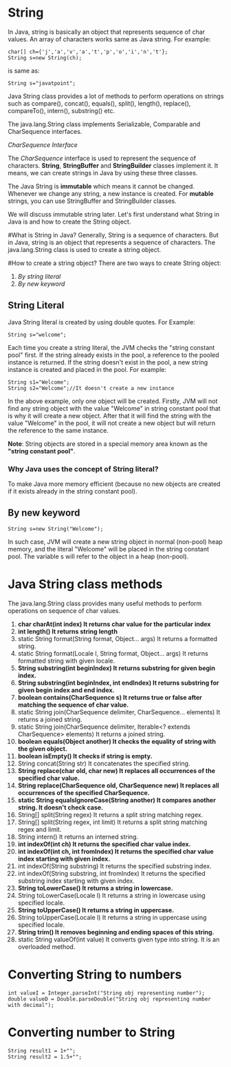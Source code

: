 # String
In Java, string is basically an object that represents sequence of char values. An array of characters works same as Java string. For example:

	char[] ch={'j','a','v','a','t','p','o','i','n','t'};  
	String s=new String(ch); 
	
is same as:

	String s="javatpoint";  
	
Java String class provides a lot of methods to perform operations on strings such as compare(), concat(), equals(), split(), length(), replace(), compareTo(), intern(), substring() etc.

The java.lang.String class implements Serializable, Comparable and CharSequence interfaces.

*CharSequence Interface*

The *CharSequence* interface is used to represent the sequence of characters. **String**, **StringBuffer** and **StringBuilder** classes implement it. It means, we can create strings in Java by using these three classes.

The Java String is **immutable** which means it cannot be changed. Whenever we change any string, a new instance is created. For **mutable** strings, you can use StringBuffer and StringBuilder classes.

We will discuss immutable string later. Let's first understand what String in Java is and how to create the String object.

#What is String in Java?
Generally, String is a sequence of characters. But in Java, string is an object that represents a sequence of characters. The java.lang.String class is used to create a string object.

#How to create a string object?
There are two ways to create String object:

1. *By string literal*
2. *By new keyword*

## String Literal
Java String literal is created by using double quotes. For Example:

	String s="welcome";  

Each time you create a string literal, the JVM checks the "string constant pool" first. If the string already exists in the pool, a reference to the pooled instance is returned. If the string doesn't exist in the pool, a new string instance is created and placed in the pool. For example:

	String s1="Welcome";  
	String s2="Welcome";//It doesn't create a new instance  
	
In the above example, only one object will be created. Firstly, JVM will not find any string object with the value "Welcome" in string constant pool that is why it will create a new object. After that it will find the string with the value "Welcome" in the pool, it will not create a new object but will return the reference to the same instance.

**Note**: String objects are stored in a special memory area known as the **"string constant pool"**.

### Why Java uses the concept of String literal?
To make Java more memory efficient (because no new objects are created if it exists already in the string constant pool).

## By new keyword

	String s=new String("Welcome");  
	
In such case, JVM will create a new string object in normal (non-pool) heap memory, and the literal "Welcome" will be placed in the string constant pool. The variable s will refer to the object in a heap (non-pool).

# Java String class methods

The java.lang.String class provides many useful methods to perform operations on sequence of char values.
1. 	**char charAt(int index)	It returns char value for the particular index**
2.  **int length()	It returns string length**
3.	static String format(String format, Object... args)	It returns a formatted string.
4.	static String format(Locale l, String format, Object... args)	It returns formatted string with given locale.
5.	**String substring(int beginIndex)	It returns substring for given begin index.**
6.	**String substring(int beginIndex, int endIndex)	It returns substring for given begin index and end index.**
7.	**boolean contains(CharSequence s)	It returns true or false after matching the sequence of char value.**
8.	static String join(CharSequence delimiter, CharSequence... elements)	It returns a joined string.
9.	static String join(CharSequence delimiter, Iterable<? extends CharSequence> elements)	It returns a joined string.
10.	**boolean equals(Object another)	It checks the equality of string with the given object.**
11.	**boolean isEmpty()	It checks if string is empty.**
12.	String concat(String str)	It concatenates the specified string.
13.	**String replace(char old, char new)	It replaces all occurrences of the specified char value.**
14.	**String replace(CharSequence old, CharSequence new)	It replaces all occurrences of the specified CharSequence.**
15.	**static String equalsIgnoreCase(String another)	It compares another string. It doesn't check case.**
16.	String[] split(String regex)	It returns a split string matching regex.
17.	String[] split(String regex, int limit)	It returns a split string matching regex and limit.
18.	String intern()	It returns an interned string.
19.	**int indexOf(int ch)	It returns the specified char value index.**
20.	**int indexOf(int ch, int fromIndex)	It returns the specified char value index starting with given index.**
21.	int indexOf(String substring)	It returns the specified substring index.
22.	int indexOf(String substring, int fromIndex)	It returns the specified substring index starting with given index.
23.	**String toLowerCase()	It returns a string in lowercase.**
24.	String toLowerCase(Locale l)	It returns a string in lowercase using specified locale.
25.	**String toUpperCase()	It returns a string in uppercase.**
26.	String toUpperCase(Locale l)	It returns a string in uppercase using specified locale.
27.	**String trim()	It removes beginning and ending spaces of this string.**
28.	static String valueOf(int value)	It converts given type into string. It is an overloaded method.

# Converting String to numbers
	int valueI = Integer.parseInt("String obj representing number");
	double valueD = Double.parseDouble("String obj representing number with decimal");
	

# Converting number to String
	String result1 = 1+"";
	String result2 = 1.5+"";
	